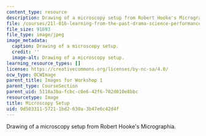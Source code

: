 ```yaml
---
content_type: resource
description: Drawing of a microscopy setup from Robert Hooke's Micrographia.
file: /courses/21l-016-learning-from-the-past-drama-science-performance-spring-2009/0d50331157211bd2630a3b47e6c42d4f_02.jpg
file_size: 91693
file_type: image/jpeg
image_metadata:
  caption: Drawing of a microscopy setup.
  credit: ''
  image-alt: Drawing of a microscopy setup.
learning_resource_types: []
license: https://creativecommons.org/licenses/by-nc-sa/4.0/
ocw_type: OCWImage
parent_title: Images for Workshop 1
parent_type: CourseSection
parent_uid: 5118a3ba-fcbc-c0e6-42f6-702d010e8bbc
resourcetype: Image
title: Microscopy Setup
uid: 0d503311-5721-1bd2-630a-3b47e6c42d4f
---
```

Drawing of a microscopy setup from Robert Hooke's Micrographia.
